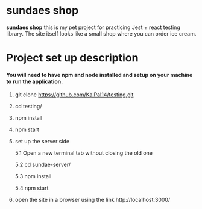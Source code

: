 # **sundaes shop**

**sundaes shop** this is my pet project for practicing Jest + react testing library. The site itself looks like a small shop where you can order ice cream.

# **Project set up description**

#### You will need to have npm and node installed and setup on your machine to run the application.

1. git clone https://github.com/KalPal14/testing.git

2. cd testing/

3. npm install

4. npm start

5. set up the server side

   5.1 Open a new terminal tab without closing the old one

   5.2 cd sundae-server/

   5.3 npm install

   5.4 npm start

6. open the site in a browser using the link http://localhost:3000/
